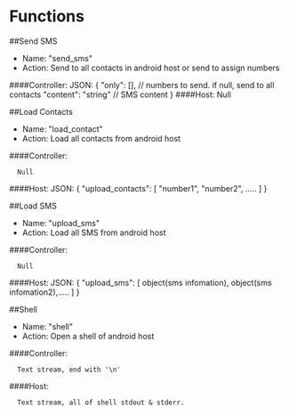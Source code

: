 Functions
=========

##Send SMS
  * Name: "send_sms"<br>
  * Action: Send to all contacts in android host or send to assign numbers<br>
  
  ####Controller:
      JSON:
      {
           "only": [], // numbers to send. if null, send to all contacts
           "content": "string" // SMS content
      }
  ####Host:
      Null

##Load Contacts
  * Name: "load_contact"<br>
  * Action: Load all contacts from android host
  
  ####Controller:
  
      Null
    
  ####Host:
      JSON: 
      {
          "upload_contacts": [
              "number1", "number2", .....
          ]
      }

##Load SMS
  * Name: "upload_sms"<br>
  * Action: Load all SMS from android host
  
  ####Controller:
  
      Null
      
  ####Host:
      JSON: 
      {
          "upload_sms": [
              object(sms infomation),  object(sms infomation2),.....
          ]
      }


##Shell
  * Name: "shell"<br>
  * Action: Open a shell of android host
  
  ####Controller:
  
      Text stream, end with '\n'
      
  ####Host:
  
      Text stream, all of shell stdout & stderr.
